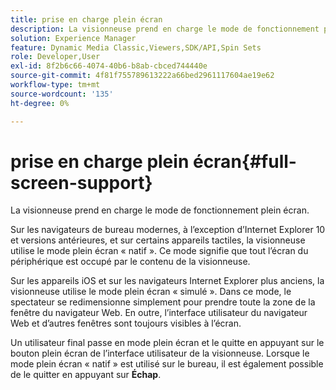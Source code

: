 ```yaml
---
title: prise en charge plein écran
description: La visionneuse prend en charge le mode de fonctionnement plein écran.
solution: Experience Manager
feature: Dynamic Media Classic,Viewers,SDK/API,Spin Sets
role: Developer,User
exl-id: 8f2b6c66-4074-40b6-b8ab-cbced744440e
source-git-commit: 4f81f755789613222a66bed2961117604ae19e62
workflow-type: tm+mt
source-wordcount: '135'
ht-degree: 0%

---
```


# prise en charge plein écran{#full-screen-support}

La visionneuse prend en charge le mode de fonctionnement plein écran.

Sur les navigateurs de bureau modernes, à l’exception d’Internet Explorer 10 et versions antérieures, et sur certains appareils tactiles, la visionneuse utilise le mode plein écran « natif ». Ce mode signifie que tout l’écran du périphérique est occupé par le contenu de la visionneuse.

Sur les appareils iOS et sur les navigateurs Internet Explorer plus anciens, la visionneuse utilise le mode plein écran « simulé ». Dans ce mode, le spectateur se redimensionne simplement pour prendre toute la zone de la fenêtre du navigateur Web. En outre, l’interface utilisateur du navigateur Web et d’autres fenêtres sont toujours visibles à l’écran.

Un utilisateur final passe en mode plein écran et le quitte en appuyant sur le bouton plein écran de l’interface utilisateur de la visionneuse. Lorsque le mode plein écran « natif » est utilisé sur le bureau, il est également possible de le quitter en appuyant sur **Échap**.
